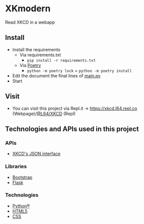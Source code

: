 # XKmodern
Read XKCD in a webapp
## Install
- Install the requirements
  - Via requirements.txt
    - `pip install -r requirements.txt`
  - Via [Poetry](https://python-poetry.org)
    - `python -m poetry lock` + `python -m poetry install`
- Edit the document the final lines of [main.py](main.py)
- Start
## Visit
- You can visit this project via Repl.it -> https://xkcd.l64.repl.co (Webpage)/[@L64/XKCD](https://repl.it/@L64/XKCD) (Repl)
## Technologies and APIs used in this project
### APIs
- [XKCD's JSON interface](https://xkcd.com/json.html)
### Libraries
- [Bootstrap](https://getbootstrap.com)
- [Flask](https://palletsprojects.com/p/flask)
### Technologies
- [Python®](https://python.org)
- [HTML5](https://html.spec.whatwg.org)
- [CSS](https://www.w3.org/TR/CSS/)

